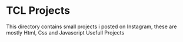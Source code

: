 # TCL Projects

This directory contains small projects i posted on Instagram, these are mostly Html, Css and Javascript Usefull Projects
